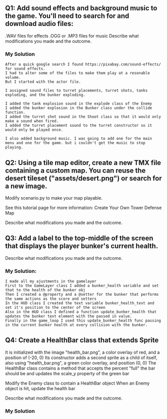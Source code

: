 ## Q1: Add sound effects and background music to the game. You'll need to search for and download audio files:

.WAV files for effects
.OGG or .MP3 files for music
Describe what modifications you made and the outcome.

### My Solution
    After a quick google search I found https://pixabay.com/sound-effects/ for sound effects.
    I had to alter some of the files to make them play at a resonable volume.
    But I started with the actor file.
    
    I assigned sound files to turret placements, turret shots, tanks exploding, and the bunker exploding.
    
    I added the tank explosion sound in the explode class of the Enemy
    I added the bunker explosion in the Bunker class under the collide function.    
    I added the turret shot sound in the Shoot class so that it would only make a sound when fired.
    I added the turret placement sound to the turret constructor so it would only be played once.

    I also added background music. I was going to add one for the main menu and one for the game. but i couldn't get the music to stop playing.
    

## Q2: Using a tile map editor, create a new TMX file containing a custom map. You can reuse the desert tileset ("assets/desert.png") or search for a new image.

Modify scenario.py to make your map playable.

See this tutorial page for more information: Create Your Own Tower Defense Map

Describe what modifications you made and the outcome.

## Q3: Add a label to the top-middle of the screen that displays the player bunker's current health.

Describe what modifications you made and the outcome.

### My Solution:
    I made all my ajustments in the gamelayer
    First to the GameLayer class I added a bunker_health variable and set that to the health of the bunker obj
    Then I created a @property and a @setter for the bunker that performs the same actions as the score and setters
    In the HUD class I created the text variable bunker_health_text and set it's position to the center of the screen
    Also in the HUD class I defined a function update_bunker_health that updates the bunker text element with the passed in value.
    Finally in the game_loop I used this update_bunker_health func passing in the current bunker health at every collision with the bunker.

## Q4: Create a HealthBar class that extends Sprite
It is initialized with the image "health_bar.png", a color overlay of red, and a position of (-20, 0)
Its constructor adds a second sprite as a child of itself, also using "health_bar.png", a green color overlay, and position (0, 0)
The HealthBar class contains a method that accepts the percent "full" the bar should be and updates the scale_y property of the green bar
 

Modify the Enemy class to contain a HealthBar object
When an Enemy object is hit, update the health bar
 

Describe what modifications you made and the outcome.

### My Solution
    